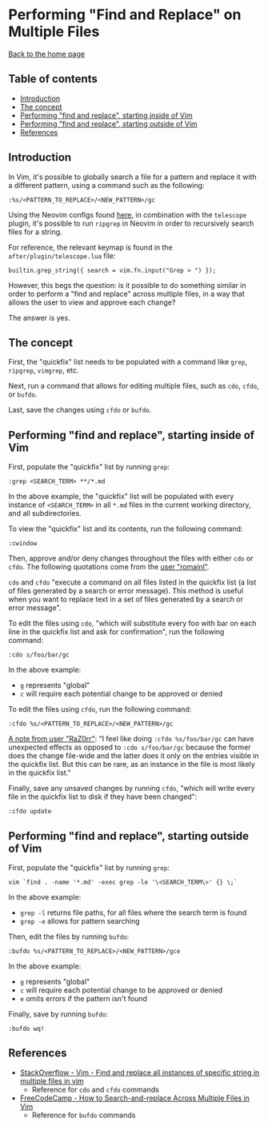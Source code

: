 Performing "Find and Replace" on Multiple Files
===============================================

[Back to the home page](README.md)

Table of contents
-----------------

- [Introduction](#introduction)
- [The concept](#the-concept)
- [Performing "find and replace", starting inside of Vim](#performing-find-and-replace-starting-inside-of-vim)
- [Performing "find and replace", starting outside of Vim](#performing-find-and-replace-starting-outside-of-vim)
- [References](#references)

Introduction
------------

In Vim, it's possible to globally search a file for a pattern and replace it with a different pattern, using a command such as the following:

```
:%s/<PATTERN_TO_REPLACE>/<NEW_PATTERN>/gc
```

Using the Neovim configs found [here](https://github.com/davidvogelxyz/nvim), in combination with the `telescope` plugin, it's possible to run `ripgrep` in Neovim in order to recursively search files for a string.

For reference, the relevant keymap is found in the `after/plugin/telescope.lua` file:

```
builtin.grep_string({ search = vim.fn.input("Grep > ") });
```

However, this begs the question: is it possible to do something similar in order to perform a "find and replace" across multiple files, in a way that allows the user to view and approve each change?

The answer is yes.

The concept
-----------

First, the "quickfix" list needs to be populated with a command like `grep`, `ripgrep`, `vimgrep`, etc.

Next, run a command that allows for editing multiple files, such as `cdo`, `cfdo`, or `bufdo`.

Last, save the changes using `cfdo` or `bufdo`.

Performing "find and replace", starting inside of Vim
-----------------------------------------------------

First, populate the "quickfix" list by running `grep`:

```
:grep <SEARCH_TERM> **/*.md
```

In the above example, the "quickfix" list will be populated with every instance of `<SEARCH_TERM>` in all `*.md` files in the current working directory, and all subdirectories.

To view the "quickfix" list and its contents, run the following command:

```
:cwindow
```

Then, approve and/or deny changes throughout the files with either `cdo` or `cfdo`. The following quotations come from the [user "romainl"](https://stackoverflow.com/questions/70003193/find-and-replace-all-instances-of-specific-string-in-multiple-files-in-vim/70004227#70004227).

`cdo` and `cfdo` "execute a command on all files listed in the quickfix list (a list of files generated by a search or error message). This method is useful when you want to replace text in a set of files generated by a search or error message".

To edit the files using `cdo`, "which will substitute every foo with bar on each line in the quickfix list and ask for confirmation", run the following command:

```
:cdo s/foo/bar/gc
```

In the above example:

- `g` represents "global"
- `c` will require each potential change to be approved or denied

To edit the files using `cfdo`, run the following command:

```
:cfdo %s/<PATTERN_TO_REPLACE>/<NEW_PATTERN>/gc
```

[A note from user "RaZ0rr"](https://stackoverflow.com/questions/70003193/find-and-replace-all-instances-of-specific-string-in-multiple-files-in-vim/70004227#70004227): "I feel like doing `:cfdo %s/foo/bar/gc` can have unexpected effects as opposed to `:cdo s/foo/bar/gc` because the former does the change file-wide and the latter does it only on the entries visible in the quickfix list. But this can be rare, as an instance in the file is most likely in the quickfix list."

Finally, save any unsaved changes by running `cfdo`, "which will write every file in the quickfix list to disk if they have been changed":

```
:cfdo update
```

Performing "find and replace", starting outside of Vim
------------------------------------------------------

First, populate the "quickfix" list by running `grep`:

```
vim `find . -name '*.md' -exec grep -le '\<SEARCH_TERM\>' {} \;`
```

In the above example:

- `grep -l` returns file paths, for all files where the search term is found
- `grep -e` allows for pattern searching

Then, edit the files by running `bufdo`:

```
:bufdo %s/<PATTERN_TO_REPLACE>/<NEW_PATTERN>/gce
```

In the above example:

- `g` represents "global"
- `c` will require each potential change to be approved or denied
- `e` omits errors if the pattern isn't found

Finally, save by running `bufdo`:

```
:bufdo wq!
```

References
----------

- [StackOverflow - Vim - Find and replace all instances of specific string in multiple files in vim](https://stackoverflow.com/questions/70003193/find-and-replace-all-instances-of-specific-string-in-multiple-files-in-vim/70004227#70004227)
    - Reference for `cdo` and `cfdo` commands
- [FreeCodeCamp - How to Search-and-replace Across Multiple Files in Vim](https://www.freecodecamp.org/news/how-to-search-and-replace-across-multiple-files-in-vim/)
    - Reference for `bufdo` commands
